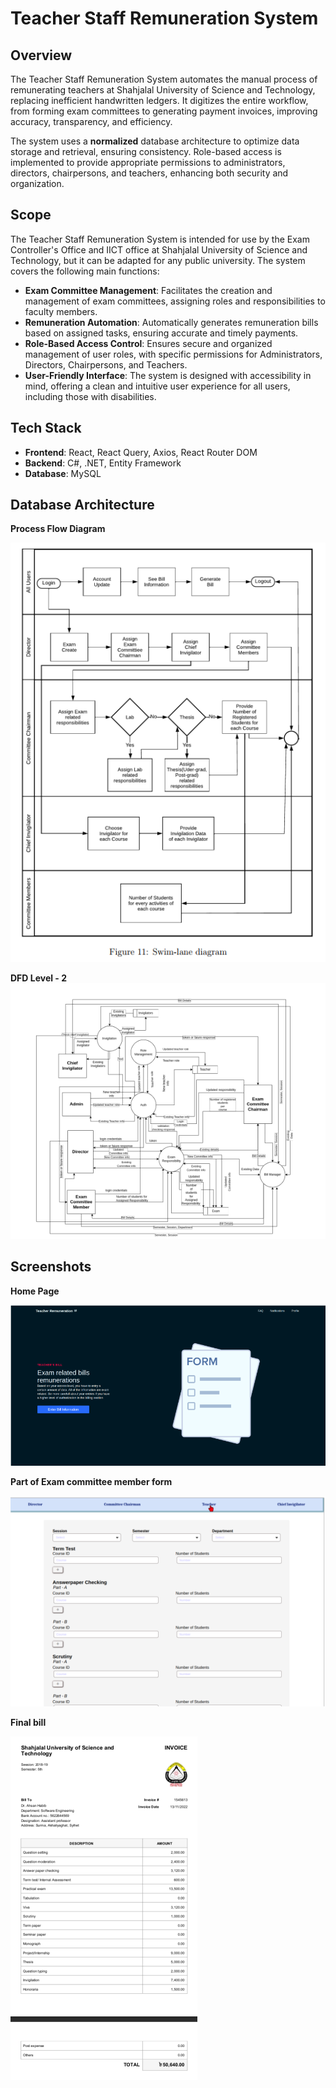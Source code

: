 # Teacher Staff Remuneration System

## Overview

The Teacher Staff Remuneration System automates the manual process of remunerating teachers at Shahjalal University of Science and Technology, replacing inefficient handwritten ledgers. It digitizes the entire workflow, from forming exam committees to generating payment invoices, improving accuracy, transparency, and efficiency. 

The system uses a __normalized__ database architecture to optimize data storage and retrieval, ensuring consistency. Role-based access is implemented to provide appropriate permissions to administrators, directors, chairpersons, and teachers, enhancing both security and organization.

## Scope

The Teacher Staff Remuneration System is intended for use by the Exam Controller's Office and IICT office at Shahjalal University of Science and Technology, but it can be adapted for any public university. The system covers the following main functions:

- **Exam Committee Management**: Facilitates the creation and management of exam committees, assigning roles and responsibilities to faculty members.
- **Remuneration Automation**: Automatically generates remuneration bills based on assigned tasks, ensuring accurate and timely payments.
- **Role-Based Access Control**: Ensures secure and organized management of user roles, with specific permissions for Administrators, Directors, Chairpersons, and Teachers.
- **User-Friendly Interface**: The system is designed with accessibility in mind, offering a clean and intuitive user experience for all users, including those with disabilities.

## Tech Stack

- **Frontend**: React, React Query, Axios, React Router DOM
- **Backend**: C#, .NET, Entity Framework
- **Database**: MySQL

## Database Architecture
**Process Flow Diagram**

![alt text](image-3.png)

**DFD Level - 2**
![alt text](image-4.png)

## Screenshots

**Home Page**

![alt text](image.png)

**Part of Exam committee member form**

![alt text](image-2.png)

**Final bill**

![alt text](image-1.png)


